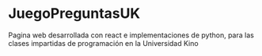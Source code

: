 # JuegoPreguntasUK
Pagina web desarrollada con react e implementaciones de python, para las clases impartidas de programación en la Universidad Kino
